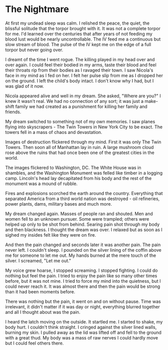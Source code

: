 # The Nightmare

At first my undead sleep was calm.  I relished the peace, the quiet, the blissful solitude that the torpor brought with it.  It was not a complete torpor for me.  I'd learned over the centuries that after years of not feeding my blood lust would be nearly uncontrollable.  The IV feed me a continuous but slow stream of blood.  The pulse of the IV kept me on the edge of a full torpor but never going over.

I dreamt of the time I went rogue.  The killing played in my head over and over again.  I could feel their bodied in my arms, taste their blood and feel their throats rip from their bodies as I ravaged their town.  I saw Nicola's face in my mind as I fed on her.  I felt her pulse slip from me as I dropped her on the ground.  I left the child's body intact.  I don't know why I had, but I was glad of it now.  

Nicola appeared alive and well in my dream.  She asked, "Where are you?"  I knew it wasn't real.  We had no connection of any sort; it was just a make-shift family we had created as a punishment for killing her family and friends.

My dream switched to something not of my own memories.  I saw planes flying into skyscrapers - The Twin Towers in New York City to be exact.  The towers fell in a mass of chaos and devastation.  

Images of destruction flickered through my mind.  First it was only The Twin Towers.  Then soon all of Manhattan lay in ruin.  A large mushroom cloud rose above the ruins that had once been one of the greatest cities in the world.  

The images flickered to Washington, DC.  The White House was in shambles, and the Washington Monument was felled like timber in a logging camp.  Lincoln's head lay decapitated from his body and the rest of the monument was a mound of rubble.

Fires and explosions scorched the earth around the country. Everything that separated America from a third world nation was destroyed - oil refineries, power plants, dams, military bases and much more.

My dream changed again. Masses of people ran and shouted.  Men and women fell to an unknown pursuer.  Some were trampled; others were helped up only to be shot from behind.  Searing pain shot through my body and then blackness.  I thought the dream was over.  I relaxed but as soon as I sighed my insides felt like they were on fire.

And then the pain changed and seconds later it was another pain.  The pain never left.  I couldn't sleep.  I pounded on the silver lining of the coffin above me for someone to let me out.  My hands burned at the mere touch of the silver.  I screamed, "Let me out."

My voice grew hoarse, I stopped screaming.  I stopped fighting.  I could do nothing but feel the pain.  I tried to enjoy the pain like so many other times before, but it was not mine.  I tried to force my mind into the quietness, but I could never reach it.  It was almost there and then the pain would be strong than it had been moments before.

There was nothing but the pain, it went on and on without pause.  Time was irrelevant, it didn't matter if it was day or night, everything blurred together and all I thought about was the pain.  

I heard the latch moving on the outside.  It startled me.  I started to shake, my body hurt.  I couldn't think straight.  I cringed against the silver lined walls, burning my skin.  I pulled away as the lid was lifted off and fell to the ground with a great thud.  My body was a mass of raw nerves I could hardly move but I could feel others there.  

